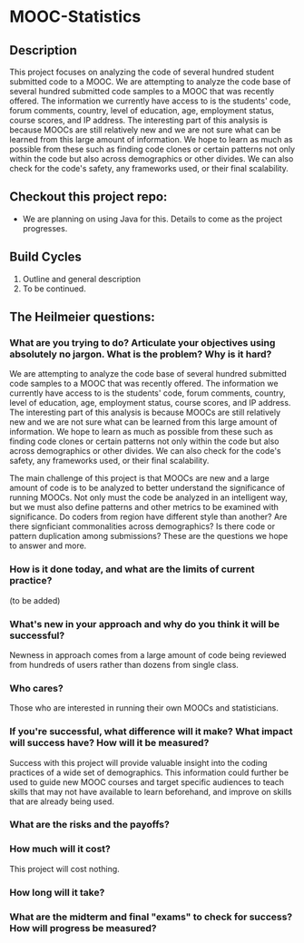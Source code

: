 # MOOC-Statistics

## Description
This project focuses on analyzing the code of several hundred student submitted code to a MOOC. We are attempting to analyze the code base of several hundred submitted code samples to a MOOC that was recently offered. The information we currently have access to is the students' code, forum comments, country, level of education, age, employment status, course scores, and IP address. The interesting part of this analysis is because MOOCs are still relatively new and we are not sure what can be learned from this large amount of information. We hope to learn as much as possible from these such as finding code clones or certain patterns not only within the code but also across demographics or other divides. We can also check for the code's safety, any frameworks used, or their final scalability. 

## Checkout this project repo:
- We are planning on using Java for this. Details to come as the project progresses. 

## Build Cycles
1. Outline and general description
2. To be continued.

## The Heilmeier questions:
### What are you trying to do? Articulate your objectives using absolutely no jargon. What is the problem? Why is it hard?
We are attempting to analyze the code base of several hundred submitted code samples to a MOOC that was recently offered. The information we currently have access to is the students' code, forum comments, country, level of education, age, employment status, course scores, and IP address. The interesting part of this analysis is because MOOCs are still relatively new and we are not sure what can be learned from this large amount of information. We hope to learn as much as possible from these such as finding code clones or certain patterns not only within the code but also across demographics or other divides. We can also check for the code's safety, any frameworks used, or their final scalability. 

The main challenge of this project is that MOOCs are new and a large amount of code is to be analyzed to better understand the significance of running MOOCs. Not only must the code be analyzed in an intelligent way, but we must also define patterns and other metrics to be examined with significance. Do coders from region have different style than another? Are there signficiant commonalities across demographics? Is there code or pattern duplication among submissions? These are the questions we hope to answer and more. 

### How is it done today, and what are the limits of current practice?
(to be added)

### What's new in your approach and why do you think it will be successful?
Newness in approach comes from a large amount of code being reviewed from hundreds of users rather than dozens from single class. 

### Who cares?
Those who are interested in running their own MOOCs and statisticians. 

### If you're successful, what difference will it make? What impact will success have? How will it be measured?
Success with this project will provide valuable insight into the coding practices of a wide set of demographics. This information could further be used to guide new MOOC courses and target specific audiences to teach skills that may not have available to learn beforehand, and improve on skills that are already being used.

### What are the risks and the payoffs?
### How much will it cost?
This project will cost nothing.
### How long will it take?
### What are the midterm and final "exams" to check for success? How will progress be measured?
